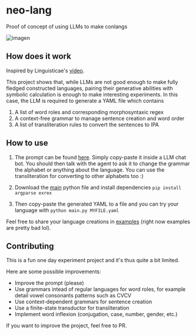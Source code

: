 # neo-lang
Proof of concept of using LLMs to make conlangs

![imagen](https://github.com/user-attachments/assets/0f321c81-d4a7-4ae3-b617-002d15c7a1f9)


## How does it work
Inspired by Linguisticae's [video](https://www.youtube.com/watch?v=LsxCzZOqZmI).

This project shows that, while LLMs are not good enough to make fully fledged constructed languages, pairing their generative abilities with symbolic calculation is enough to make interesting experiments.
In this case, the LLM is required to generate a YAML file which contains
1. A list of word roles and corresponding morphosyntaxic regex
2. A context-free grammar to manage sentence creation and word order
3. A list of transliteration rules to convert the sentences to IPA

## How to use

1. The prompt can be found [here](prompt.txt). Simply copy-paste it inside a LLM chat bot.
You should then talk with the agent to ask it to change the grammar the alphabet or anything about the language.
You can use the transliteration for converting to other alphabets too :)

2. Download the [main](main.py) python file and install dependencies `pip install argparse exrex`
3. Then copy-paste the generated YAML to a file and you can try your language with
`python main.py MYFILE.yaml`

Feel free to share your language creations in [examples](/examples) (right now examples are pretty bad lol).

## Contributing
This is a fun one day experiment project and it's thus quite a bit limited.

Here are some possible improvements:
- Improve the prompt (please)
- Use grammars intead of regular languages for word roles, for example detail vowel consonants patterns such as CVCV
- Use context-dependent grammars for sentence creation
- Use a finite-state transductor for transliteration
- Implement word inflexion (conjugation, case, number, gender, etc.)

If you want to improve the project, feel free to PR.
